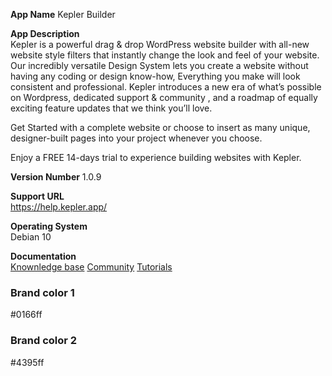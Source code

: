 **App Name**
Kepler Builder

**App Description**  
Kepler is a powerful drag & drop WordPress website builder with all-new website style filters that instantly change the look and feel of your website. Our incredibly versatile Design System lets you create a website without having any coding or design know-how, Everything you make will look consistent and professional.
Kepler introduces a new era of what’s possible on Wordpress, dedicated support & community , and a roadmap of equally exciting feature updates that we think you’ll love.

Get Started with a complete website or choose to insert as many unique, designer-built pages into your project whenever you choose.

Enjoy a FREE 14-days trial to experience building websites with Kepler.

**Version Number**
1.0.9

**Support URL**  
https://help.kepler.app/

**Operating System**  
Debian 10

**Documentation**  
[Knownledge base](https://help.kepler.app/knowledgebase/)
[Community](https://help.kepler.app/)
[Tutorials](https://help.kepler.app/knowledgebase/how-tos-tutorials/)


### Brand color 1
#0166ff

### Brand color 2
#4395ff
